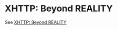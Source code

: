 # XHTTP: Beyond REALITY

See [XHTTP: Beyond REALITY](https://github.com/XTLS/Xray-core/discussions/4113#discussioncomment-11468947)
